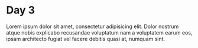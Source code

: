 # Day 3

Lorem ipsum dolor sit amet, consectetur adipisicing elit. Dolor nostrum atque nobis explicabo recusandae voluptatum nam a voluptatem earum eos, ipsam architecto fugiat vel facere debitis quasi at, numquam sint.